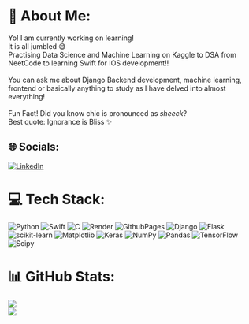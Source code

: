 # 💫 About Me:
Yo! I am currently working on learning!<br>It is all jumbled 😅<br>Practising Data Science and Machine Learning on Kaggle to DSA from NeetCode to learning Swift for IOS development!!<br><br>You can ask me about Django Backend development, machine learning, frontend or basically anything to study as I have delved into almost everything!<br><br>Fun Fact! Did you know chic is pronounced as *sheeck*? <br>Best quote: Ignorance is Bliss ✨


## 🌐 Socials:
[![LinkedIn](https://img.shields.io/badge/LinkedIn-%230077B5.svg?logo=linkedin&logoColor=white)](https://linkedin.com/in/Abhivyakt_Bhati) 



# 💻 Tech Stack:
![Python](https://img.shields.io/badge/python-3670A0?style=plastic&logo=python&logoColor=ffdd54) ![Swift](https://img.shields.io/badge/swift-F54A2A?style=plastic&logo=swift&logoColor=white) ![C](https://img.shields.io/badge/c-%2300599C.svg?style=plastic&logo=c&logoColor=white) ![Render](https://img.shields.io/badge/Render-%46E3B7.svg?style=plastic&logo=render&logoColor=white) ![GithubPages](https://img.shields.io/badge/github%20pages-121013?style=plastic&logo=github&logoColor=white) ![Django](https://img.shields.io/badge/django-%23092E20.svg?style=plastic&logo=django&logoColor=white) ![Flask](https://img.shields.io/badge/flask-%23000.svg?style=plastic&logo=flask&logoColor=white) ![scikit-learn](https://img.shields.io/badge/scikit--learn-%23F7931E.svg?style=plastic&logo=scikit-learn&logoColor=white) ![Matplotlib](https://img.shields.io/badge/Matplotlib-%23ffffff.svg?style=plastic&logo=Matplotlib&logoColor=black) ![Keras](https://img.shields.io/badge/Keras-%23D00000.svg?style=plastic&logo=Keras&logoColor=white) ![NumPy](https://img.shields.io/badge/numpy-%23013243.svg?style=plastic&logo=numpy&logoColor=white) ![Pandas](https://img.shields.io/badge/pandas-%23150458.svg?style=plastic&logo=pandas&logoColor=white) ![TensorFlow](https://img.shields.io/badge/TensorFlow-%23FF6F00.svg?style=plastic&logo=TensorFlow&logoColor=white) ![Scipy](https://img.shields.io/badge/SciPy-%230C55A5.svg?style=plastic&logo=scipy&logoColor=%white)



# 📊 GitHub Stats:
![](https://github-readme-streak-stats.herokuapp.com/?user=ChicIceCream&theme=midnight-purple&hide_border=false)<br/>
![](https://github-readme-stats.vercel.app/api/top-langs/?username=ChicIceCream&theme=midnight-purple&hide_border=false&include_all_commits=true&count_private=true&layout=compact)



<!-- Proudly created with GPRM ( https://gprm.itsvg.in ) -->
